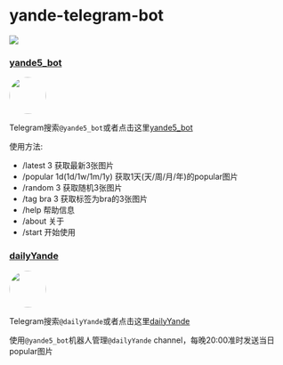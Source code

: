 # yande-telegram-bot

<a href="https://yande.re"><img src="https://assets.yande.re/assets/logo_small-418e8d5ec0229f274edebe4af43b01aa29ed83b715991ba14bb41ba06b5b57b5.png"></a>


### [yande5_bot](https://t.me/yande5_bot)

<img src="https://cdn5.telesco.pe/file/VWpfbao9_oubq3pz5RRbjRHYfmqpp9-ZU4iaQs4abX3Kya1saJESFRSLdbsfJdzMe8ixdTji4Y0GRLZHnt6kKJlrzSzpolKJL3J-gyyPTLT4KHHITNVWMX3mBZz93zFmzJzDjrzvAgUZQXlMnq5TYRrgho53rzCuz-u8rfNCjAz1QswXatAItsNvJaG2_GypWEJLbC_D0_Ai0ZOVCg6U0qoF6fMmcg6XJxLdaxCBhHHTw2hZo5ZJSGm7cOraY3lXo4ULLW9EStgW-dvJlSjLLTyn6qoXSWcdRckM1PY1H0DmITZTbUjc_GaOdZRBmXJbPhO8cf_ItFwNaYDr4ikC2A.jpg" width="66" style="border-radius: 50%;">

Telegram搜索`@yande5_bot`或者点击这里[yande5_bot](https://t.me/yande5_bot)

使用方法:
* /latest 3 获取最新3张图片
* /popular 1d(1d/1w/1m/1y) 获取1天(天/周/月/年)的popular图片
* /random 3 获取随机3张图片
* /tag bra 3 获取标签为bra的3张图片
* /help 帮助信息
* /about 关于
* /start 开始使用

### [dailyYande](https://t.me/dailyYande)

<img src="https://cdn5.telesco.pe/file/QKPXV5ZsqzBEgR2jK2nuVlPOZXkQKXQq5kVj7aEU8WF8rnoXtzJzsUIW6meeunn-kh7xNp_vL3Hi_6YCT05L64X-Mze_3uvt_KVwT4sh57HBDCUQCSfLd_pAbMoPbD-_gYWnLyLtONcWGZ2CFU7kRMnoJepQwR9uzu3kiMUWVNMkswTm96R-YawuvCD5Ry_iRMOAAeGKtzHMCCK2PBbJKdWiiSBCMo1EV3zkhxqrPnwcbhagkvwp7rOZEgFhMhXCOxBKK2_lSExUJ8Ld9wk8ZC8tYtzin2YuM0k2HNEq_0FCKAJi1obISjsAovyF2crN51NxqK1sDB051KyxH1AO7A.jpg" width="66" style="border-radius: 50%;">

Telegram搜索`@dailyYande`或者点击这里[dailyYande](https://t.me/dailyYande)

使用`@yande5_bot`机器人管理`@dailyYande` channel，每晚20:00准时发送当日popular图片